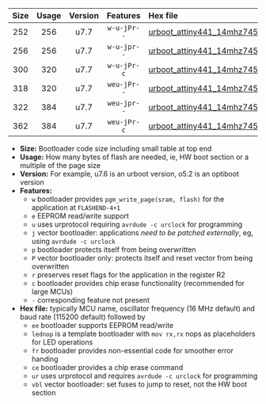 |Size|Usage|Version|Features|Hex file|
|:-:|:-:|:-:|:-:|:--|
|252|256|u7.7|`w-u-jPr--`|[urboot_attiny441_14mhz7456_460800bps_lednop_ur_vbl.hex](https://raw.githubusercontent.com/stefanrueger/urboot.hex/main/mcus/attiny441/fcpu_14mhz7456/460800_bps/urboot_attiny441_14mhz7456_460800bps_lednop_ur_vbl.hex)|
|256|256|u7.7|`w-u-jpr--`|[urboot_attiny441_14mhz7456_460800bps_lednop_fr_ur_vbl.hex](https://raw.githubusercontent.com/stefanrueger/urboot.hex/main/mcus/attiny441/fcpu_14mhz7456/460800_bps/urboot_attiny441_14mhz7456_460800bps_lednop_fr_ur_vbl.hex)|
|300|320|u7.7|`w-u-jPr-c`|[urboot_attiny441_14mhz7456_460800bps_lednop_fr_ce_ur_vbl.hex](https://raw.githubusercontent.com/stefanrueger/urboot.hex/main/mcus/attiny441/fcpu_14mhz7456/460800_bps/urboot_attiny441_14mhz7456_460800bps_lednop_fr_ce_ur_vbl.hex)|
|318|320|u7.7|`weu-jPr--`|[urboot_attiny441_14mhz7456_460800bps_ee_lednop_ur_vbl.hex](https://raw.githubusercontent.com/stefanrueger/urboot.hex/main/mcus/attiny441/fcpu_14mhz7456/460800_bps/urboot_attiny441_14mhz7456_460800bps_ee_lednop_ur_vbl.hex)|
|322|384|u7.7|`weu-jpr--`|[urboot_attiny441_14mhz7456_460800bps_ee_lednop_fr_ur_vbl.hex](https://raw.githubusercontent.com/stefanrueger/urboot.hex/main/mcus/attiny441/fcpu_14mhz7456/460800_bps/urboot_attiny441_14mhz7456_460800bps_ee_lednop_fr_ur_vbl.hex)|
|362|384|u7.7|`weu-jPr-c`|[urboot_attiny441_14mhz7456_460800bps_ee_lednop_fr_ce_ur_vbl.hex](https://raw.githubusercontent.com/stefanrueger/urboot.hex/main/mcus/attiny441/fcpu_14mhz7456/460800_bps/urboot_attiny441_14mhz7456_460800bps_ee_lednop_fr_ce_ur_vbl.hex)|

- **Size:** Bootloader code size including small table at top end
- **Usage:** How many bytes of flash are needed, ie, HW boot section or a multiple of the page size
- **Version:** For example, u7.6 is an urboot version, o5.2 is an optiboot version
- **Features:**
  + `w` bootloader provides `pgm_write_page(sram, flash)` for the application at `FLASHEND-4+1`
  + `e` EEPROM read/write support
  + `u` uses urprotocol requiring `avrdude -c urclock` for programming
  + `j` vector bootloader: applications *need to be patched externally*, eg, using `avrdude -c urclock`
  + `p` bootloader protects itself from being overwritten
  + `P` vector bootloader only: protects itself and reset vector from being overwritten
  + `r` preserves reset flags for the application in the register R2
  + `c` bootloader provides chip erase functionality (recommended for large MCUs)
  + `-` corresponding feature not present
- **Hex file:** typically MCU name, oscillator frequency (16 MHz default) and baud rate (115200 default) followed by
  + `ee` bootloader supports EEPROM read/write
  + `lednop` is a template bootloader with `mov rx,rx` nops as placeholders for LED operations
  + `fr` bootloader provides non-essential code for smoother error handing
  + `ce` bootloader provides a chip erase command
  + `ur` uses urprotocol and requires `avrdude -c urclock` for programming
  + `vbl` vector bootloader: set fuses to jump to reset, not the HW boot section
